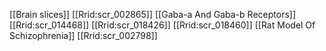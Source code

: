 [[Brain slices]]
[[Rrid:scr_002865]]
[[Gaba-a And Gaba-b Receptors]]
[[Rrid:scr_014468]]
[[Rrid:scr_018426]]
[[Rrid:scr_018460]]
[[Rat Model Of Schizophrenia]]
[[Rrid:scr_002798]]
